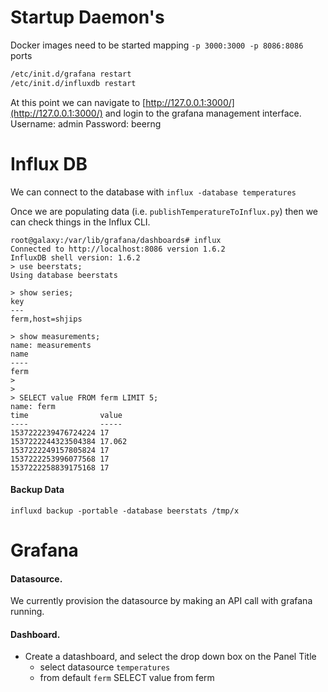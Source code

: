 # Startup Daemon's


Docker images need to be started mapping `-p 3000:3000 -p 8086:8086` ports


```bash
/etc/init.d/grafana restart
/etc/init.d/influxdb restart
```

At this point we can navigate to [http://127.0.0.1:3000/](http://127.0.0.1:3000/) and login to the grafana management interface. Username: admin  Password: beerng



# Influx DB

We can connect to the database with `influx -database temperatures`

Once we are populating data (i.e. `publishTemperatureToInflux.py`)  then we can check things in the Influx CLI.

```
root@galaxy:/var/lib/grafana/dashboards# influx
Connected to http://localhost:8086 version 1.6.2
InfluxDB shell version: 1.6.2
> use beerstats;
Using database beerstats

> show series;
key
---
ferm,host=shjips

> show measurements;
name: measurements
name
----
ferm
>
>
> SELECT value FROM ferm LIMIT 5;
name: ferm
time                value
----                -----
1537222239476724224 17
1537222244323504384 17.062
1537222249157805824 17
1537222253996077568 17
1537222258839175168 17
```

#### Backup Data

```
influxd backup -portable -database beerstats /tmp/x
```

# Grafana

#### Datasource.

We currently provision the datasource by making an API call with grafana running.

#### Dashboard.

- Create a datashboard, and select the drop down box on the Panel Title
  - select datasource `temperatures`
  - from default `ferm` 
SELECT value from ferm


